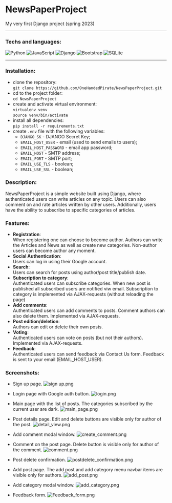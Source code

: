 # NewsPaperProject
My very first Django project (spring 2023)
<hr>

### Techs and languages:<br>
![Python](https://img.shields.io/badge/python-3670A0?style=for-the-badge&logo=python&logoColor=ffdd54)
![JavaScript](https://img.shields.io/badge/javascript-%23323330.svg?style=for-the-badge&logo=javascript&logoColor=%23F7DF1E)
![Django](https://img.shields.io/badge/django-%23092E20.svg?style=for-the-badge&logo=django&logoColor=white)
![Bootstrap](https://img.shields.io/badge/bootstrap-%238511FA.svg?style=for-the-badge&logo=bootstrap&logoColor=white)
![SQLite](https://img.shields.io/badge/sqlite-%2307405e.svg?style=for-the-badge&logo=sqlite&logoColor=white)

<hr>

### Installation:

- clone the repository:<br>`git clone https://github.com/OneHandedPirate/NewsPaperProject.git`
- cd to the project folder:<br>`cd NewsPaperProject`
- create and activate virtual environment:<br>`virtualenv venv`<br>`source venv/bin/activate`
- install all dependencies:<br>`pip install -r requirements.txt`
- create `.env` file with the following variables:
    + `DJANGO_SK` - DJANGO Secret Key;
    + `EMAIL_HOST_USER` - email (used to send emails to users); 
    + `EMAIL_HOST_PASSWORD` - email app password; 
    + `EMAIL_HOST` - SMTP address;
    + `EMAIL_PORT` - SMTP port;
    + `EMAIL_USE_TLS` - boolean; 
    + `EMAIL_USE_SSL` - boolean;

### Description:
NewsPaperProject is a simple website built using Django, where authenticated users can write articles on any topic. Users can also comment on and rate articles written by other users. Additionally, users have the ability to subscribe to specific categories of articles. 

### Features:

- <b>Registration</b>:<br>When registering one can choose to become author. Authors can write the Articles and News as well as create new categories. Non-author users can become author any moment.
- <b>Social Authentication</b>:<br>Users can log in using their Google account.
- <b>Search</b>:<br>Users can search for posts using author/post title/publish date.
- <b>Subscription to category</b>:<br>Authenticated users can subscribe categories. When new post is published all subscribed users are notified viw email. Subscription to category is implemented via AJAX-requests (without reloading the page)
- <b>Add comments</b>:<br>Authenticated users can add comments to posts. Comment authors can also delete them. Implemented via AJAX-requests. 
- <b>Post edition/deletion</b>:<br>Authors can edit or delete their own posts.
- <b>Voting</b>:<br>Authenticated users can vote on posts (but  not their authors). Implemented via AJAX-requests.
- <b>Feedback</b>:<br>Authenticated users can send feedback via Contact Us form. Feedback is sent to your email (EMAIL_HOST_USER).

### Screenshots:

- Sign up page.
![sign up.png](screenshots%2Fsign%20up.png)


- Login page with Google auth button.
![login.png](screenshots%2Flogin.png)


- Main page with the list of posts. The categories subscribed by the current user are dark.
![main_page.png](screenshots%2Fmain_page.png)


- Post details page. Edit and delete buttons are visible only for author of the post.
![detail_view.png](screenshots%2Fdetail_view.png)


- Add comment modal window.
![create_comment.png](screenshots%2Fcreate_comment.png)


- Comment on the post page. Delete button is visible only for author of the comment.
![comment.png](screenshots%2Fcomment.png)


- Post delete confirmation.
![postdelete_confirmation.png](screenshots%2Fpostdelete_confirmation.png)


- Add post page. The add post and add category menu navbar items are visible only for authors.
![add_post.png](screenshots%2Fadd_post.png)


- Add category modal window.
![add_category.png](screenshots%2Fadd_category.png)


- Feedback form.
![Feedback_form.png](screenshots%2FFeedback_form.png)